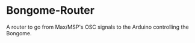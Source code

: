 Bongome-Router
==============

A router to go from Max/MSP's OSC signals to the Arduino controlling the Bongome.